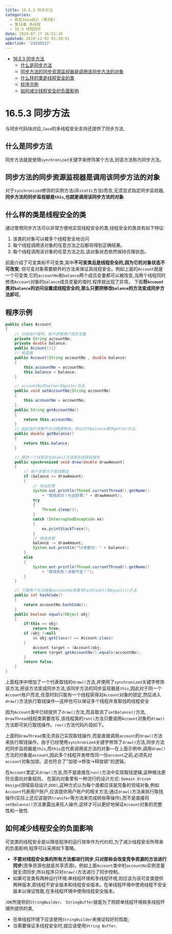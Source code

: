 ```yaml
---
title: 16.5.3 同步方法
categories: 
  - 疯狂Java讲义 (第4版)
  - 第16章 多线程
  - 16.5 线程同步
date: 2019-07-17 16:51:10
updated: 2019-11-02 01:39:01
abbrlink: '24208527'
---
```

- [16.5.3 同步方法](/ReadingNotes/24208527/#16-5-3-同步方法)
    - [什么是同步方法](/ReadingNotes/24208527/#什么是同步方法)
    - [同步方法的同步资源监视器是调用该同步方法的对象](/ReadingNotes/24208527/#同步方法的同步资源监视器是调用该同步方法的对象)
    - [什么样的类是线程安全的类](/ReadingNotes/24208527/#什么样的类是线程安全的类)
    - [程序示例](/ReadingNotes/24208527/#程序示例)
    - [如何减少线程安全的负面影响](/ReadingNotes/24208527/#如何减少线程安全的负面影响)

<!--more-->
<script src="https://cdn.bootcss.com/jquery/3.4.0/jquery.slim.min.js"></script>
<script>$(document).ready(function () {$(".post-body > ul:nth-child(1)").hide();});</script>

<!--end-->
<!--SSTStart-->
# 16.5.3 同步方法 #
与同步代码块对应,`Java`的多线程安全支持还提供了同步方法,
## 什么是同步方法 ##
同步方法就是使用`synchronized`关键字来修饰某个方法,则该方法称为同步方法。
## 同步方法的同步资源监视器是调用该同步方法的对象 ##
对于`synchronized`修饰的实例方法(非`statIc`方法)而言,无须显式指定同步监视器,**同步方法的同步监视器是`this`,也就是调用该同步方法的对象**.
## 什么样的类是线程安全的类 ##
通过使用同步方法可以非常方便地实现线程安全的类,线程安全的类具有如下特征:
1. 该类的对象可以被多个线程安全地访问
2. 每个线程调用该对象的任意方法之后都将得到正确结果。
3. 每个线程调用该对象的任意方法之后,该对象状态依然保持合理状态。

前面介绍了可变类和不可变类,其中**不可变类总是线程安全的,因为它的对象状态不可改变**;
但可变对象需要额外的方法来保证其线程安全。例如上面的`Account`就是一个可变类,它的`accountNo`和`balance`两个成员变量都可以被改变,当两个线程同时修改`Account`对象的`balance`成员变量的值时,程序就出现了异常。
下面**将`Account`类对`balance`的访问设置成线程安全的,那么只要把修改`balance`的方法变成同步方法即可**。
<!--SSTStop-->
## 程序示例 ##
```java
public class Account
{
	// 封装账户编号、账户余额两个成员变量
	private String accountNo;
	private double balance;
	public Account(){}
	// 构造器
	public Account(String accountNo , double balance)
	{
		this.accountNo = accountNo;
		this.balance = balance;
	}

	// accountNo的setter和getter方法
	public void setAccountNo(String accountNo)
	{
		this.accountNo = accountNo;
	}
	public String getAccountNo()
	{
		return this.accountNo;
	}
	// 因此账户余额不允许随便修改，所以只为balance提供getter方法，
	public double getBalance()
	{
		return this.balance;
	}

	// 提供一个线程安全draw()方法来完成取钱操作
	public synchronized void draw(double drawAmount)
	{
		// 账户余额大于取钱数目
		if (balance >= drawAmount)
		{
			// 吐出钞票
			System.out.println(Thread.currentThread().getName()
				+ "取钱成功！吐出钞票:" + drawAmount);
			try
			{
				Thread.sleep(1);
			}
			catch (InterruptedException ex)
			{
				ex.printStackTrace();
			}
			// 修改余额
			balance -= drawAmount;
			System.out.println("\t余额为: " + balance);
		}
		else
		{
			System.out.println(Thread.currentThread().getName()
				+ "取钱失败！余额不足！");
		}
	}

	// 下面两个方法根据accountNo来重写hashCode()和equals()方法
	public int hashCode()
	{
		return accountNo.hashCode();
	}
	public boolean equals(Object obj)
	{
		if(this == obj)
			return true;
		if (obj !=null
			&& obj.getClass() == Account.class)
		{
			Account target = (Account)obj;
			return target.getAccountNo().equals(accountNo);
		}
		return false;
	}
}
```
上面程序中增加了一个代表取钱的`draw()`方法,并使用了`synchronized`关键字修饰该方法,把该方法变成同步方法,该同步方法的同步监视器是`this`,因此对于同一个`Account`账户而言,任意时刻只能有一个线程获得对`Account`对象的锁定,然后进入`draw()`方法执行取钱操作—这样也可以保证多个线程并发取钱的线程安全

因为`Account`类中已经提供了`draw()`方法,而且取消了`setBalance()`方法, `DrawThread`线程类需要改写,该线程类的`run()`方法只要调用`Account`对象的`draw()`方法即可执行取钱操作。`run()`方法代码片段如下。

上面的`DrawThread`类无须自己实现取钱操作,而是直接调用`account`的`draw()`方法来执行取钱操作。由于已经使用`synchronized`关键字修饰了`draw()`方法,同步方法的同步监视器是`this`,而`this`总代表调用该方法的对象—在上面示例中,调用`draw()`方法的对象是`account`,因此多个线程并发修改同一份`account`之前,必须先对`account`对象加锁。这也符合了"加锁→修改→释放锁"的逻辑。

在`Account`里定义`draw()`方法,而不是直接在`run()`方法中实现取钱逻辑,这种做法更符合面向对象规则。
在面向对象里有一种流行的设计方式: `Domain Driven Design`(领域驱动设计,`DDD)`,这种方式认为每个类都应该是完备的领域对象,例如`Account`代表用户账户,应该提供用户账户的相关方法;通过`draw()`方法来执行取钱操作(实际上还应该提供`transfer`等方法来完成转账等操作),而不是直接将`setBalance()`方法暴露出来任人操作,这样才可以更好地保证`Account`对象的完整性和一致性.

<!--SSTStart-->
## 如何减少线程安全的负面影响 ##
可变类的线程安全是以降低程序的运行效率作为代价的,为了减少线程安全所带来的负面影响,程序可以采用如下策略。
- **不要对线程安全类的所有方法都进行同步**,**只对那些会改变竞争资源的方法进行同步**(竞争资源也就是共享资源)。例如上面`Account`类中的`accountNo`实例变量就无须同步,所以程序只对`draw()`方法进行了同步控制。
- 如果可变类有两种运行环境:单线程环境和多线程环境,则应该为该可变类提供两种版本,即线程不安全版本和线程安全版本。在单线程环境中使用线程不安全版本以保证性能,在多线程环境中使用线程安全版本。

`JDK`所提供的`StringBuilder`、 `StringBuffer`就是为了照顾单线程环境和多线程环境所提供的类,
- 在单线程环境下应该使用`StringBuilder`来保证较好的性能;
- 当需要保证多线程安全时,就应该使用`String Buffer`.
<!--SSTStop-->

